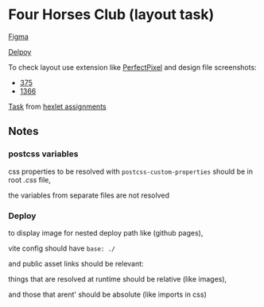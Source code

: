 # Four Horses Club (layout task)

[Figma](https://www.figma.com/file/0xXfupPNU3aZxPqFbmhCKb/%D0%94%D0%B8%D0%B7%D0%B0%D0%B9%D0%BD-%D0%B4%D0%BB%D1%8F-%D0%B2%D0%B5%D1%80%D1%81%D1%82%D0%BA%D0%B8-%7C-%D0%A2%D0%B5%D1%81%D1%82%D0%BE%D0%B2%D1%8B%D0%B9-%D0%BB%D0%B5%D0%BD%D0%B4%D0%B8%D0%BD%D0%B3?type=design&node-id=0%3A1&mode=design&t=rOAaagCJbi3KLDi4-1)

[Delpoy](https://ha308ing.github.io/t_four-horses-club/)

To check layout use extension like [PerfectPixel](https://chromewebstore.google.com/detail/perfectpixel-by-welldonec/dkaagdgjmgdmbnecmcefdhjekcoceebi) and design file screenshots:

- [375](https://ha308ing.github.io/t_four-horses-club/assets/design-375.png)
- [1366](https://ha308ing.github.io/t_four-horses-club/assets/design-1366.png)

[Task](https://forms.yandex.ru/surveys/10033975.d66cde35b078199afc83f1e9f11cb58c5cdb22e9/) from [hexlet assignments](https://github.com/Hexlet/ru-test-assignments)

## Notes

### postcss variables

css properties to be resolved with `postcss-custom-properties` should be in root _.css_ file,

the variables from separate files are not resolved

### Deploy

to display image for nested deploy path like (github pages),

vite config should have `base: ./`

and public asset links should be relevant:

things that are resolved at runtime should be relative (like images),

and those that arent' should be absolute (like imports in css)
